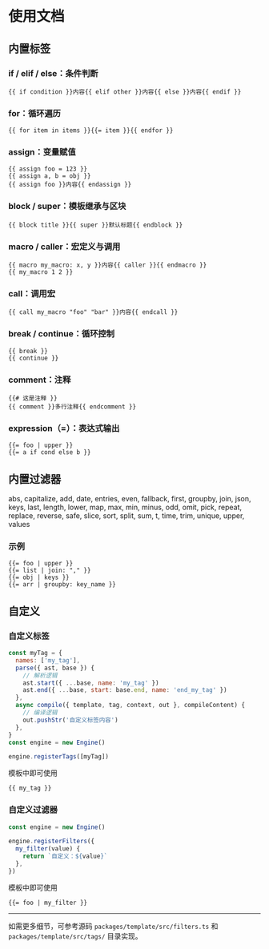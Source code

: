 # 使用文档

## 内置标签

### **if / elif / else**：条件判断

```jianjia
{{ if condition }}内容{{ elif other }}内容{{ else }}内容{{ endif }}
```

### **for**：循环遍历

```jianjia
{{ for item in items }}{{= item }}{{ endfor }}
```

### **assign**：变量赋值

```jianjia
{{ assign foo = 123 }}
{{ assign a, b = obj }}
{{ assign foo }}内容{{ endassign }}
```

### **block / super**：模板继承与区块

```jianjia
{{ block title }}{{ super }}默认标题{{ endblock }}
```

### **macro / caller**：宏定义与调用

```jianjia
{{ macro my_macro: x, y }}内容{{ caller }}{{ endmacro }}
{{ my_macro 1 2 }}
```

### **call**：调用宏

```jianjia
{{ call my_macro "foo" "bar" }}内容{{ endcall }}
```

### **break / continue**：循环控制

```jianjia
{{ break }}
{{ continue }}
```

### **comment**：注释

```jianjia
{{# 这是注释 }}
{{ comment }}多行注释{{ endcomment }}
```

### **expression（=）**：表达式输出

```jianjia
{{= foo | upper }}
{{= a if cond else b }}
```

## 内置过滤器

abs, capitalize, add, date, entries, even, fallback, first, groupby, join, json, keys, last, length, lower, map, max, min, minus, odd, omit, pick, repeat, replace, reverse, safe, slice, sort, split, sum, t, time, trim, unique, upper, values

### 示例

```jianjia
{{= foo | upper }}
{{= list | join: "," }}
{{= obj | keys }}
{{= arr | groupby: key_name }}
```

## 自定义

### 自定义标签

```javascript
const myTag = {
  names: ['my_tag'],
  parse({ ast, base }) {
    // 解析逻辑
    ast.start({ ...base, name: 'my_tag' })
    ast.end({ ...base, start: base.end, name: 'end_my_tag' })
  },
  async compile({ template, tag, context, out }, compileContent) {
    // 编译逻辑
    out.pushStr('自定义标签内容')
  },
}
const engine = new Engine()

engine.registerTags([myTag])
```

模板中即可使用

```jianjia
{{ my_tag }}
```

### 自定义过滤器

```javascript
const engine = new Engine()

engine.registerFilters({
  my_filter(value) {
    return `自定义：${value}`
  },
})
```

模板中即可使用

```jianjia
{{= foo | my_filter }}
```

---

如需更多细节，可参考源码 `packages/template/src/filters.ts` 和 `packages/template/src/tags/` 目录实现。
